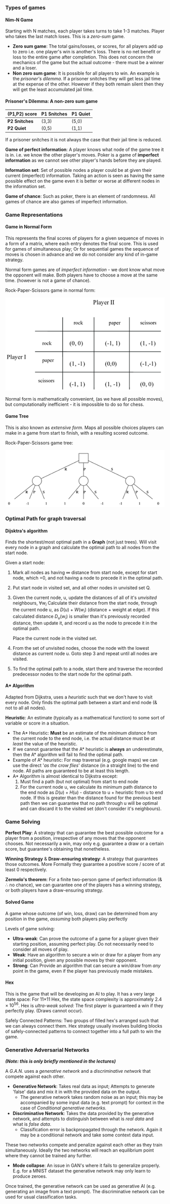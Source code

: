 ### Types of games

#### Nim-N Game
Starting with N matches, each player takes turns to take 1-3 matches. Player who takes the last match loses.
This is a *zero-sum* game.

- **Zero sum game**: The total gains/losses, or scores, for all players add up to zero i.e. one player's win is another's loss. There is no net benefit or loss to the entire game after completion. This does not concern the mechanics of the game but the actual outcome - there must be a winner and a loser.
- **Non zero sum game**: It is possible for all players to win. An example is the *prisoner's dilemma*. If a prisoner snitches they will get less jail time at the expense of the other. However if they both remain silent then they will get the least accumulated jail time.

#### Prisoner's Dilemma: A non-zero sum game

| (P1,P2) score | P1 Snitches | P1 Quiet |
| ------------- | ----------- | -------- |
| **P2 Snitches**   | (3,3)       | (5,0)    |
| **P2 Quiet**      | (0,5)       | (1,1)    |

If a prisoner snitches it is not always the case that their jail time is reduced.

**Game of perfect information**: A player knows what node of the game tree it is in. i.e. we know the other player's moves. Poker is a game of **imperfect information** as we cannot see other player's hands before they are played.

**Information set**: Set of possible nodes a player could be at given their current (imperfect) information. Taking an action is seen as having the same possible effect on the game even it is better or worse at different nodes in the information set.

**Game of chance**: Such as poker, there is an element of randomness. All games of chance are also games of imperfect information.


### Game Representations

#### Game in Normal Form
This represents the final scores of players for a given sequence of moves in a form of a matrix, where each entry denotes the final score. This is used for games of simultaneous play; Or for sequential games the sequence of moves is chosen in advance and we do not consider any kind of in-game strategy.

Normal form games are of *imperfect information* - we dont know what move the opponent will make. Both players have to choose a move at the same time. (however is not a game of chance).

Rock-Paper-Scissors game in normal form:

![](misc/Pasted%20image%2020231005121933.png)

Normal form is mathematically convenient, (as we have all possible moves), but computationally inefficient - it is impossible to do so for chess.

#### Game Tree
This is also known as *extensive form*.
Maps all possible choices players can make in a game from start to finish, with a resulting scored outcome.

Rock-Paper-Scissors game tree:

![](misc/Pasted%20image%2020231005121239.png)



### Optimal Path for graph traversal

#### Dijsktra's algorithm
Finds the shortest/most optimal path in a **Graph** (not just trees). Will visit every node in a graph and calculate the optimal path to all nodes from the start node.

Given a start node:
1. Mark all nodes as having $\infty$ distance from start node, except for start node, which =0, and not having a node to precede it in the optimal path.
2. Put start node in visited set, and all other nodes in unvisited set Q.
3. Given the current node, u, update the distances of all of it's *unvisited* neighbours, $\forall w_i$ Calculate their distance from the 
	start node, through the current node u, as $D(u)+W(w_i)$ (distance + weight at edge). 
	If this calculated distance $D_u(w_i)$ is smaller than it's previously recorded distance, then update it, and record u as the node to precede it in the optimal path.
	
	Place the current node in the visited set.
4. From the set of unvisited nodes, choose the node with the lowest distance as current node u. Goto step 3 and repeat until all nodes are visited.
5. To find the optimal path to a node, start there and traverse the recorded predecessor nodes to the start node for the optimal path.


#### A* Algorithm
Adapted from Dijkstra, uses a *heuristic* such that we don't have to visit every node. Only finds the optimal path between a start and end node (& not to all all nodes).

**Heuristic**: An estimate (typically as a mathematical function) to some sort of variable or score in a situation.

- The A* Heuristic: **Must** be an estimate of the *minimum distance* from the current node to the end node, i.e. the actual distance must be *at least* the value of the heuristic.
- If we cannot guarantee that the A* heuristic is **always** an underestimate, then the A* algorithm will fail to find the optimal path.
- Example of A* heuristic: For map traversal (e.g. google maps) we can use the direct '*as the crow flies*' distance (in a straight line) to the end node. All paths are guaranteed to be at least this length.
- A* Algorithm is almost identical to Dijkstra except:
	1. Must find a path (but not optimal) from start to end node
	2. For the current node u, we calculate its minimum path distance to the end node as $D(u)+H(u)$ - distance to u + heuristic from u to end node. If this is greater than the distance found for the previous best path then we can guarantee that no path through u will be optimal and can discard it to the visited set (don't consider it's neighbours).

### Game Solving

**Perfect Play**: A strategy that can guarantee the best possible outcome for a player from a position, irrespective of any moves that the opponent chooses. Not necessarily a win, may only e.g. guarantee a draw or a certain score, but guarantee's obtaining that nonetheless.

**Winning Strategy** & **Draw-ensuring strategy**: A strategy that guarantees those outcomes. More Formally they guarantee a positive score / score of at least 0 respectively.

**Zermelo's theorem**: For a finite two-person game of perfect information (& $\therefore$ no chance), we can guarantee one of the players has a winning strategy, or both players have a draw-ensuring strategy.

#### Solved Game
A game whose outcome (of win, loss, draw) can be determined from any position in the game, *assuming* both players play perfectly

Levels of game solving:
- **Ultra-weak**: Can prove the outcome of a game for a player given their starting position, assuming perfect play. Do not necessarily need to consider all moves of play.
- **Weak**: Have an algorithm to secure a win or draw for a player from any initial position, given any possible moves by their opponent.
- **Strong**: Can Provide an algorithm that can secure a win/draw from *any* point in the game, even if the player has previously made mistakes.

#### Hex 
This is the game that will be developing an AI to play. It has a very large state space: For 11×11 Hex, the state space complexity is approximately $2.4×10^{56}$.
Hex is *ultra-weak solved:* The first player is guaranteed a win if they perfectly play. (Draws cannot occur).

Safely Connected Patterns: Two groups of filled hex's arranged such that we can always connect them.
Hex strategy usually involves building blocks of safely-connected patterns to connect together into a full path to win the game.

### Generative Adversarial Networks
***(Note: this is only briefly mentioned in the lectures)***

A *G.A.N.* uses a *generative network* and a *discriminative network* that compete against each other.

- **Generative Network**: Takes real data as input; Attempts to generate 'false' data and mix it in with the provided data on the output.
	- The generative network takes random noise as an input; this may be accompanied by some input data (e.g. text prompt) for context in the case of *Conditional generative networks.*
- **Discriminative Network**: Takes the data provided by the generative network, and attempts to distinguish between what is *real data* and what is *false data*.
	- Classification error is backpropagated through the network. Again it may be a conditional network and take some context data input.

These two networks compete and penalize against each other as they train simultaneously. Ideally the two networks will reach an equilibrium point where they cannot be trained any further.

- **Mode collapse**: An issue in GAN's where it fails to generalize properly. E.g. for a MNIST dataset the generative network may only learn to produce zeroes.

Once trained, the generative network can be used as generative AI (e.g. generating an image from a text prompt). The discriminative network can be used for usual classification tasks.






 















